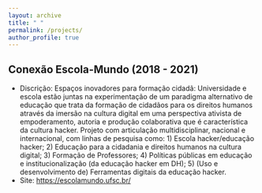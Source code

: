 ```yaml
---
layout: archive
title: " "
permalink: /projects/
author_profile: true
---
```


## Conexão Escola-Mundo (2018 - 2021)

* Discrição: Espaços inovadores para formação cidadã: Universidade e escola estão juntas na experimentação de um paradigma alternativo de educação que trata da formação de cidadãos para os direitos humanos através da imersão na cultura digital em uma perspectiva ativista de empoderamento, autoria e produção colaborativa que é característica da cultura hacker. Projeto com articulação multidisciplinar, nacional e internacional, com linhas de pesquisa como: 1) Escola hacker/educação hacker; 2) Educação para a cidadania e direitos humanos na cultura digital; 3) Formação de Professores; 4) Políticas públicas em educação e institucionalização (da educação hacker em DH); 5) (Uso e desenvolvimento de) Ferramentas digitais da educação hacker.
* Site: <a href ="https://escolamundo.ufsc.br/" target="_blank">https://escolamundo.ufsc.br/</a>
